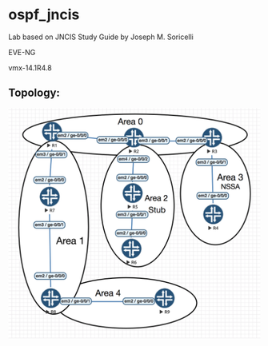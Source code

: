 # ospf_jncis

Lab based on JNCIS Study Guide by Joseph M. Soricelli

EVE-NG

vmx-14.1R4.8

## Topology:
![Topology](./topology_ospf.png)